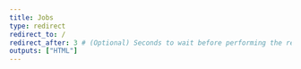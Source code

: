 ```yaml
---
title: Jobs
type: redirect
redirect_to: /
redirect_after: 3 # (Optional) Seconds to wait before performing the redirect. Default: 0
outputs: ["HTML"]
---
```

